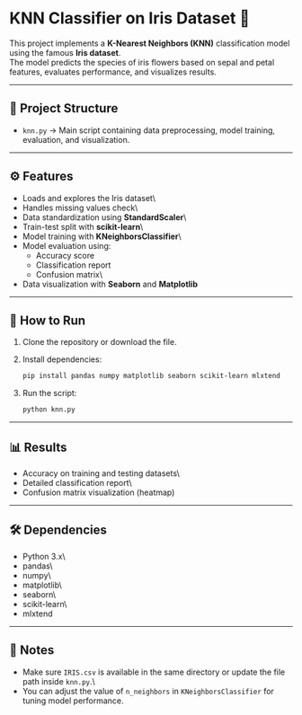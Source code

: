 # KNN Classifier on Iris Dataset 🌸

This project implements a **K-Nearest Neighbors (KNN)** classification
model using the famous **Iris dataset**.\
The model predicts the species of iris flowers based on sepal and petal
features, evaluates performance, and visualizes results.

------------------------------------------------------------------------

## 📂 Project Structure

-   `knn.py` → Main script containing data preprocessing, model
    training, evaluation, and visualization.

------------------------------------------------------------------------

## ⚙️ Features

-   Loads and explores the Iris dataset\
-   Handles missing values check\
-   Data standardization using **StandardScaler**\
-   Train-test split with **scikit-learn**\
-   Model training with **KNeighborsClassifier**\
-   Model evaluation using:
    -   Accuracy score
    -   Classification report
    -   Confusion matrix\
-   Data visualization with **Seaborn** and **Matplotlib**

------------------------------------------------------------------------

## 🚀 How to Run

1.  Clone the repository or download the file.

2.  Install dependencies:

    ``` bash
    pip install pandas numpy matplotlib seaborn scikit-learn mlxtend
    ```

3.  Run the script:

    ``` bash
    python knn.py
    ```

------------------------------------------------------------------------

## 📊 Results

-   Accuracy on training and testing datasets\
-   Detailed classification report\
-   Confusion matrix visualization (heatmap)

------------------------------------------------------------------------

## 🛠️ Dependencies

-   Python 3.x\
-   pandas\
-   numpy\
-   matplotlib\
-   seaborn\
-   scikit-learn\
-   mlxtend

------------------------------------------------------------------------

## 📌 Notes

-   Make sure `IRIS.csv` is available in the same directory or update
    the file path inside `knn.py`.\
-   You can adjust the value of `n_neighbors` in `KNeighborsClassifier`
    for tuning model performance.
